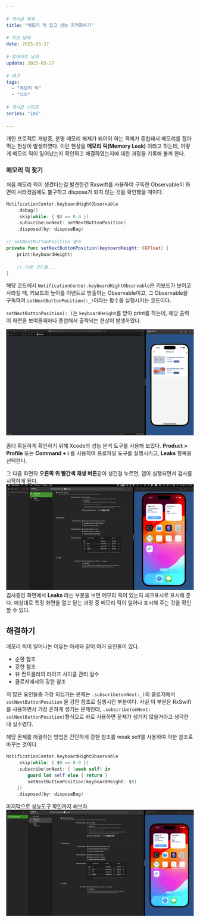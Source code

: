 ```yaml
---

# 게시글 제목
title: "메모리 릭 잡고 성능 최적화하기"

# 작성 날짜
date: 2025-03-27

# 업데이트 날짜
update: 2025-03-27

# 태그
tags:
  - "메모리 릭"
  - "iOS"

# 게시글 시리즈
series: "iOS"

---
```


개인 프로젝트 개발중, 분명 메모리 해제가 되어야 하는 객체가 중첩돼서 메모리를 잡아먹는 현상이 발생하였다.
이런 현상을 **메모리 릭(Memory Leak)** 이라고 하는데, 어떻게 메모리 릭이 일어났는지 확인하고 해결하였는지에 대한 과정을 기록해 볼까 한다.

### 메모리 릭 찾기
처음 메모리 릭이 생겼다는걸 발견한건 Rxswift를 사용하여 구독한 Observable이 화면이 사라졌음에도 불구하고 dispose가 되지 않는 것을 확인했을 때이다.
``` swift
NotificationCenter.keyboardHightObservable
	.debug()
	.skip(while: { $0 == 0.0 })
	.subscribe(onNext: setNextButtonPosition)
	.disposed(by: disposeBag)

// setNextButtonPosition 함수
private func setNextButtonPosition(keyboardHeight: CGFloat) {
	print(keyboardHeight)

	// 다른 코드들...
}
```
해당 코드에서 `NotificationCenter.keyboardHightObservable`은 키보드가 보이고 사라질 때, 키보드의 높이를 이벤트로 방출하는 Observable이고, 그 Observable을 구독하여 `setNextButtonPosition(:_)`이라는 함수를 실행시키는 코드이다.

`setNextButtonPosition(:_)`는 `keyboardHeight`를 받아 print를 하는데, 해당 출력이 화면을 보여줄때마다 중첩해서 출력되는 현상이 발생하였다.

![메모리 릭이 발상하는 모습](flow-memory-leak-v1.gif)


좀더 확실하게 확인하기 위해 Xcode의 성능 분석 도구를 사용해 보았다.
**Product > Profile** 또는 **Command + i** 를 사용하여 프로파일 도구를 실행시키고, **Leaks** 항목을 선택한다.

그 다음 화면의 **오른쪽 위 빨간색 재생 버튼**같이 생긴걸 누르면, 앱이 실행되면서 검사를 시작하게 된다.
![메모리 릭 테스트](flow-memory-leak-test.gif)
검사중인 화면에서 **Leaks** 라는 부분을 보면 메모리 릭이 있는지 체크표시로 표시해 준다. 예상대로 특정 화면을 열고 닫는 과정 중 메모리 릭이 일어나 표시해 주는 것을 확인할 수 있다.

## 해결하기
메모리 릭이 일어나는 이유는 아래와 같이 여러 요인들이 있다.
- 순환 참조
- 강한 참조
- 뷰 컨트롤러의 라이프 사이클 관리 실수
- 클로저에서의 강한 참조

저 많은 요인들중 가장 의심가는 문제는 `.subscribe(onNext:_)`의 클로저에서 `setNextButtonPosition` 을 강한 참조로 실행시킨 부분이다. 사실 이 부분은 RxSwift를 사용하면서 가장 흔하게 생기는 문제인데, `.subscribe(onNext: setNextButtonPosition)`형식으로 바로 사용하면 문제가 생기지 않을거라고 생각한 내 실수였다.

해당 문제를 해결하는 방법은 간단하게 강한 참조를 weak self를 사용하여 약한 참조로 바꾸는 것이다.
```swift
NotificationCenter.keyboardHightObservable
	.skip(while: { $0 == 0.0 })
	.subscribe(onNext: { [weak self] in
		guard let self else { return }
		setNextButtonPosition(keyboardHeight: $0)
	})
	.disposed(by: disposeBag)
```

마지막으로 성능도구 확인까지 해보자
![해결된 메모리 릭](flow-memory-leak-last.gif)